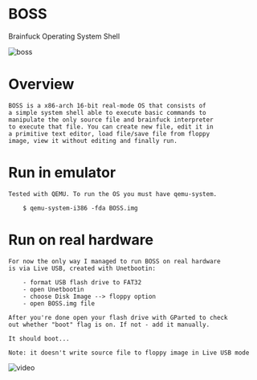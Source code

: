 # BOSS
Brainfuck Operating System Shell

![boss](https://github.com/maksimKorzh/BOSS/blob/master/boss.gif)

# Overview

    BOSS is a x86-arch 16-bit real-mode OS that consists of
    a simple system shell able to execute basic commands to
    manipulate the only source file and brainfuck interpreter
    to execute that file. You can create new file, edit it in
    a primitive text editor, load file/save file from floppy
    image, view it without editing and finally run.

# Run in emulator

    Tested with QEMU. To run the OS you must have qemu-system.
    
        $ qemu-system-i386 -fda BOSS.img

# Run on real hardware

    For now the only way I managed to run BOSS on real hardware
    is via Live USB, created with Unetbootin:
        
        - format USB flash drive to FAT32
        - open Unetbootin
        - choose Disk Image --> floppy option
        - open BOSS.img file
    
    After you're done open your flash drive with GParted to check
    out whether "boot" flag is on. If not - add it manually.
    
    It should boot...
    
    Note: it doesn't write source file to floppy image in Live USB mode

![video](https://www.youtube.com/watch?v=WeNI1k9--TQ)
